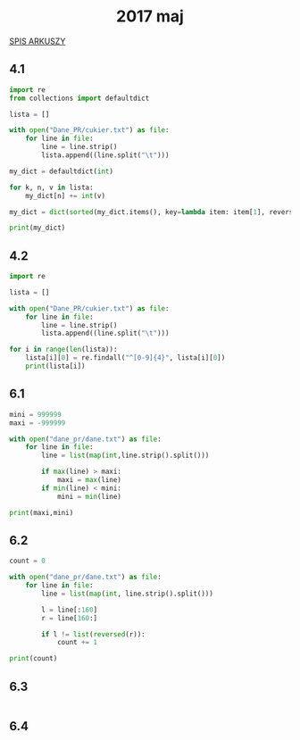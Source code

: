 <h1 align="center">2017 maj</h1>
 
[SPIS ARKUSZY](https://github.com/wernexnrs123/MATURA-INFORMATYKA/blob/master/dzialy/zadania_arkusze.md)

## 4.1

```py
import re
from collections import defaultdict

lista = []

with open("Dane_PR/cukier.txt") as file:
    for line in file:
        line = line.strip()
        lista.append((line.split("\t")))

my_dict = defaultdict(int)

for k, n, v in lista:
    my_dict[n] += int(v)

my_dict = dict(sorted(my_dict.items(), key=lambda item: item[1], reverse=True))

print(my_dict)

```

## 4.2

```py
import re

lista = []

with open("Dane_PR/cukier.txt") as file:
    for line in file:
        line = line.strip()
        lista.append((line.split("\t")))

for i in range(len(lista)):
    lista[i][0] = re.findall("^[0-9]{4}", lista[i][0])
    print(lista[i])

```

## 6.1
```py
mini = 999999
maxi = -999999

with open("dane_pr/dane.txt") as file:
    for line in file:
        line = list(map(int,line.strip().split()))

        if max(line) > maxi:
            maxi = max(line)
        if min(line) < mini:
            mini = min(line)

print(maxi,mini)
```

## 6.2
```py
count = 0

with open("dane_pr/dane.txt") as file:
    for line in file:
        line = list(map(int, line.strip().split()))

        l = line[:160]
        r = line[160:]

        if l != list(reversed(r)):
            count += 1

print(count)
```

## 6.3
```py
```

## 6.4
```py
```
